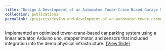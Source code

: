 ```yaml
---
title: "Design & Development of an Automated Tower-Crane Based Garage System"
collection: publications
permalink: /projects/design-and-development-of-an-automated-tower-crane-based-garage-system
---
```


Implemented an optimized tower-crane-based car parking system using a linear actuator, Arduino uno, stepper
motor, and sensors that included integration into the demo physical infrastructure. [[View Slide]](https://drive.google.com/file/d/1xzVcN5GmG_uzHd5NHgZ-X-oi1zIyvwnv/view)

